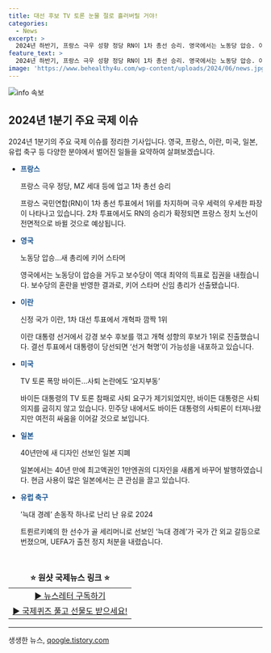 ```yaml
---
title: 대선 후보 TV 토론 눈물 절로 흘러버릴 거야!
categories:
  - News
excerpt: >
  2024년 하반기, 프랑스 극우 성향 정당 RN이 1차 총선 승리. 영국에서는 노동당 압승. 이란 대통령 선거서 깜짝 1위로 개혁성향 후보 등장. 미국은 조 바이든 대통령에 대한 사퇴 요구로 소란. 뉴욕 도서관 예산 삭감에 힐러리 클린턴 등 반발. 40년 만에 새 디자인 지폐 발행. 유로 2024 축구에서 늑대 경례 논란.  다양한 글로벌 이슈를 만나보세요. (총 148자)
feature_text: >
  2024년 하반기, 프랑스 극우 성향 정당 RN이 1차 총선 승리. 영국에서는 노동당 압승. 이란 대통령 선거서 깜짝 1위로 개혁성향 후보 등장. 미국은 조 바이든 대통령에 대한 사퇴 요구로 소란. 뉴욕 도서관 예산 삭감에 힐러리 클린턴 등 반발. 40년 만에 새 디자인 지폐 발행. 유로 2024 축구에서 늑대 경례 논란.  다양한 글로벌 이슈를 만나보세요. (총 148자)
image: 'https://www.behealthy4u.com/wp-content/uploads/2024/06/news.jpg'
---
```


<p><img src="https://www.behealthy4u.com/wp-content/uploads/2024/06/news.jpg" alt="info 속보" /></p>

<h2 data-ke-size="size26">2024년 1분기 주요 국제 이슈</h2>

<p data-ke-size="size16">2024년 1분기의 주요 국제 이슈를 정리한 기사입니다. 영국, 프랑스, 이란, 미국, 일본, 유럽 축구 등 다양한 분야에서 벌어진 일들을 요약하여 살펴보겠습니다.</p>

<ul>
<li><b><span style="color: #1a5490;">프랑스</span></b>
<p data-ke-size="size16">프랑스 극우 정당, MZ 세대 등에 업고 1차 총선 승리</p>

<p data-ke-size="size16">프랑스 국민연합(RN)이 1차 총선 투표에서 1위를 차지하며 극우 세력의 우세한 파장이 나타나고 있습니다. 2차 투표에서도 RN의 승리가 확정되면 프랑스 정치 노선이 전면적으로 바뀔 것으로 예상됩니다.</p>
</li>
<li><b><span style="color: #1a5490;">영국</span></b>
<p data-ke-size="size16">노동당 압승…새 총리에 키어 스타머</p>

<p data-ke-size="size16">영국에서는 노동당이 압승을 거두고 보수당이 역대 최약의 득표로 집권을 내줬습니다. 보수당의 혼란을 반영한 결과로, 키어 스타머 신임 총리가 선출됐습니다.</p>
</li>
<li><b><span style="color: #1a5490;">이란</span></b>
<p data-ke-size="size16">신정 국가 이란, 1차 대선 투표에서 개혁파 깜짝 1위</p>

<p data-ke-size="size16">이란 대통령 선거에서 강경 보수 후보를 꺾고 개혁 성향의 후보가 1위로 진출했습니다. 결선 투표에서 대통령이 당선되면 ‘선거 혁명’이 가능성을 내포하고 있습니다.</p>
</li>
<li><b><span style="color: #1a5490;">미국</span></b>
<p data-ke-size="size16">TV 토론 폭망 바이든…사퇴 논란에도 ‘요지부동’</p>

<p data-ke-size="size16">바이든 대통령의 TV 토론 참패로 사퇴 요구가 제기되었지만, 바이든 대통령은 사퇴 의지를 굽히지 않고 있습니다. 민주당 내에서도 바이든 대통령의 사퇴론이 터져나왔지만 여전히 싸움을 이어갈 것으로 보입니다.</p>
</li>
<li><b><span style="color: #1a5490;">일본</span></b>
<p data-ke-size="size16">40년만에 새 디자인 선보인 일본 지폐</p>

<p data-ke-size="size16">일본에서는 40년 만에 최고액권인 1만엔권의 디자인을 새롭게 바꾸어 발행하였습니다. 현금 사용이 많은 일본에서는 큰 관심을 끌고 있습니다.</p>
</li>
<li><b><span style="color: #1a5490;">유럽 축구</span></b>
<p data-ke-size="size16">’늑대 경례’ 손동작 하나로 난리 난 유로 2024</p>

<p data-ke-size="size16">트륀르키예의 한 선수가 골 세리머니로 선보인 ‘늑대 경례’가 국가 간 외교 갈등으로 번졌으며, UEFA가 출전 정지 처분을 내렸습니다.</p>
</li>
</ul>

<p data-ke-size="size16">&nbsp;</p>

<table>
<thead>
<tr>
<td style="text-align: center; height: 17px;"><b>⭐ 원샷 국제뉴스 링크 ⭐</b></td>
</tr>
</thead>
<tbody>
<tr>
<td style="text-align: center; height: 18px;"><a href="https://page.stibee.com/subscriptions/275739">▶︎ 뉴스레터 구독하기</a></td>
</tr>
<tr>
<td style="text-align: center; height: 18px;"><a href="https://www.chosun.com/members-event/?mec=n_quiz">▶︎ 국제퀴즈 풀고 선물도 받으세요!</a></td>
</tr>
</tbody>
</table>

<hr>
생생한 뉴스, <a href="https://qoogle.tistory.com" rel="dofollow">qoogle.tistory.com</a>


